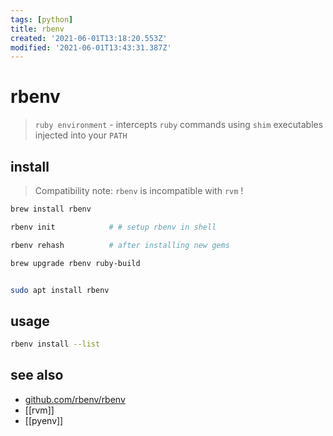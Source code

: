 ```yaml
---
tags: [python]
title: rbenv
created: '2021-06-01T13:18:20.553Z'
modified: '2021-06-01T13:43:31.387Z'
---
```


# rbenv

> `ruby environment` - intercepts `ruby` commands using `shim` executables injected into your `PATH`

## install

> Compatibility note: `rbenv` is incompatible with `rvm` !
```sh
brew install rbenv

rbenv init            # # setup rbenv in shell

rbenv rehash          # after installing new gems

brew upgrade rbenv ruby-build


sudo apt install rbenv
```

## usage
```sh
rbenv install --list

```

## see also
- [github.com/rbenv/rbenv](https://github.com/rbenv/rbenv)
- [[rvm]]
- [[pyenv]]
